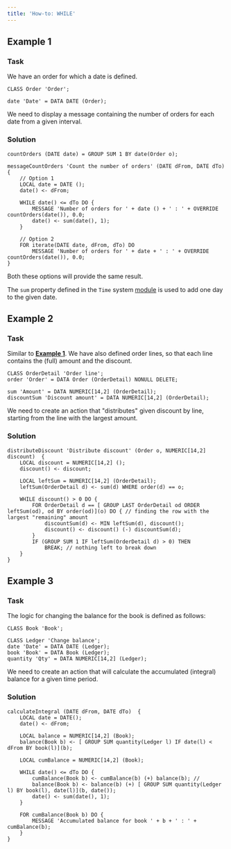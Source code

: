 ```yaml
---
title: 'How-to: WHILE'
---
```


## Example 1

### Task

We have an order for which a date is defined.

```lsf
CLASS Order 'Order';

date 'Date' = DATA DATE (Order);
```

We need to display a message containing the number of orders for each date from a given interval.

### Solution

```lsf
countOrders (DATE date) = GROUP SUM 1 BY date(Order o);

messageCountOrders 'Count the number of orders' (DATE dFrom, DATE dTo)  {
    // Option 1
    LOCAL date = DATE ();
    date() <- dFrom;

    WHILE date() <= dTo DO {
        MESSAGE 'Number of orders for ' + date () + ' : ' + OVERRIDE countOrders(date()), 0.0;
        date() <- sum(date(), 1);
    }

    // Option 2
    FOR iterate(DATE date, dFrom, dTo) DO
        MESSAGE 'Number of orders for ' + date + ' : ' + OVERRIDE countOrders(date()), 0.0;
}
```

Both these options will provide the same result.

The `sum` property defined in the `Time` system [module](Modules.md) is used to add one day to the given date.

## Example 2

### Task

Similar to [**Example 1**](#example-1). We have also defined order lines, so that each line contains the (full) amount and the discount.

```lsf
CLASS OrderDetail 'Order line';
order 'Order' = DATA Order (OrderDetail) NONULL DELETE;

sum 'Amount' = DATA NUMERIC[14,2] (OrderDetail);
discountSum 'Discount amount' = DATA NUMERIC[14,2] (OrderDetail);
```

We need to create an action that "distributes" given discount by line, starting from the line with the largest amount.

### Solution

```lsf
distributeDiscount 'Distribute discount' (Order o, NUMERIC[14,2] discount)  {
    LOCAL discount = NUMERIC[14,2] ();
    discount() <- discount;

    LOCAL leftSum = NUMERIC[14,2] (OrderDetail);
    leftSum(OrderDetail d) <- sum(d) WHERE order(d) == o;

    WHILE discount() > 0 DO {
        FOR OrderDetail d == [ GROUP LAST OrderDetail od ORDER leftSum(od), od BY order(od)](o) DO { // finding the row with the largest "remaining" amount
            discountSum(d) <- MIN leftSum(d), discount();
            discount() <- discount() (-) discountSum(d);
        }
        IF (GROUP SUM 1 IF leftSum(OrderDetail d) > 0) THEN
            BREAK; // nothing left to break down
    }
}
```

## Example 3

### Task

The logic for changing the balance for the book is defined as follows:

```lsf
CLASS Book 'Book';

CLASS Ledger 'Change balance';
date 'Date' = DATA DATE (Ledger);
book 'Book' = DATA Book (Ledger);
quantity 'Qty' = DATA NUMERIC[14,2] (Ledger);
```

We need to create an action that will calculate the accumulated (integral) balance for a given time period.

### Solution

```lsf
calculateIntegral (DATE dFrom, DATE dTo)  {
    LOCAL date = DATE();
    date() <- dFrom;

    LOCAL balance = NUMERIC[14,2] (Book);
    balance(Book b) <- [ GROUP SUM quantity(Ledger l) IF date(l) < dFrom BY book(l)](b);

    LOCAL cumBalance = NUMERIC[14,2] (Book);

    WHILE date() <= dTo DO {
        cumBalance(Book b) <- cumBalance(b) (+) balance(b); //
        balance(Book b) <- balance(b) (+) [ GROUP SUM quantity(Ledger l) BY book(l), date(l)](b, date());
        date() <- sum(date(), 1);
    }

    FOR cumBalance(Book b) DO {
        MESSAGE 'Accumulated balance for book ' + b + ' : ' + cumBalance(b);
    }
}
```
